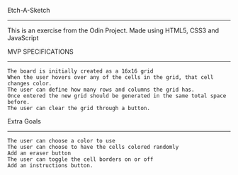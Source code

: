 Etch-A-Sketch
*************

This is an exercise from the Odin Project. Made using HTML5, CSS3 and JavaScript

MVP SPECIFICATIONS
******************
    The board is initially created as a 16x16 grid
    When the user hovers over any of the cells in the grid, that cell changes color.
    The user can define how many rows and columns the grid has.
    Once entered the new grid should be generated in the same total space before.
    The user can clear the grid through a button.

Extra Goals
***********
    The user can choose a color to use
    The user can choose to have the cells colored randomly
    Add an eraser button
    The user can toggle the cell borders on or off
    Add an instructions button.